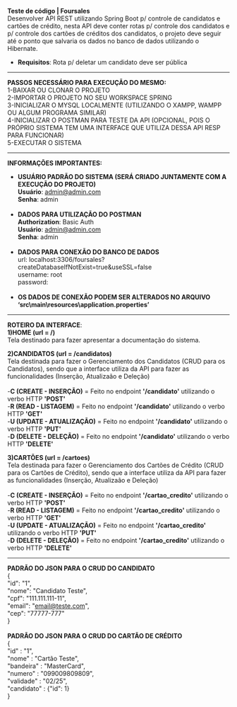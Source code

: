 <strong>Teste de código | Foursales</strong><br>
Desenvolver API REST utilizando Spring Boot p/ controle de candidatos e cartões de crédito, nesta API deve conter rotas p/ controle dos candidatos e p/ controle dos cartões de créditos dos candidatos, o projeto deve seguir até o ponto que salvaria os dados no banco de dados utilizando o Hibernate.<br>
- <strong>Requisitos</strong>: Rota p/ deletar um candidato deve ser pública
---------------------------------------------------------------------------------------------------------------------------

<strong>PASSOS NECESSÁRIO PARA EXECUÇÃO DO MESMO:</strong><br>
1-BAIXAR OU CLONAR O PROJETO<br>
2-IMPORTAR O PROJETO NO SEU WORKSPACE SPRING<br>
3-INICIALIZAR O MYSQL LOCALMENTE (UTILIZANDO O XAMPP, WAMPP OU ALGUM PROGRAMA SIMILAR)<br>
4-INICIALIZAR O POSTMAN PARA TESTE DA API (OPCIONAL, POIS O PRÓPRIO SISTEMA TEM UMA INTERFACE QUE UTILIZA DESSA API RESP PARA FUNCIONAR)<br>
5-EXECUTAR O SISTEMA<br>

---------------------------------------------------------------------------------------------------------------------------

<strong>INFORMAÇÕES IMPORTANTES:</strong><br>
- <strong>USUÁRIO PADRÃO DO SISTEMA (SERÁ CRIADO JUNTAMENTE COM A EXECUÇÃO DO PROJETO)</strong><br>
	<strong>Usuário</strong>: admin@admin.com<br>
	<strong>Senha</strong>: admin<br><br>
- <strong>DADOS PARA UTILIZAÇÃO DO POSTMAN</strong> <br>
  <strong>Authorization</strong>: Basic Auth<br>
  <strong>Usuário</strong>: admin@admin.com<br>
	<strong>Senha</strong>: admin<br><br>
- <strong>DADOS PARA CONEXÃO DO BANCO DE DADOS</strong> <br>
	url: localhost:3306/foursales?createDatabaseIfNotExist=true&useSSL=false<br>
	username: root<br>
	password:<br><br>
- <strong>OS DADOS DE CONEXÃO PODEM SER ALTERADOS NO ARQUIVO ‘src\main\resources\application.properties’</strong><br>

---------------------------------------------------------------------------------------------------------------------------

<strong>ROTEIRO DA INTERFACE</strong>:<br>
<strong>1)HOME (url = /)</strong> <br>
Tela destinado para fazer apresentar a documentação do sistema.<br>

<strong>2)CANDIDATOS (url = /candidatos)</strong><br>
Tela destinada para fazer o Gerenciamento dos Candidatos (CRUD para os Candidatos), sendo que a interface utiliza da API para fazer as funcionalidades (Inserção, Atualizaão e Deleção)<br><br>
-<strong>C (CREATE - INSERÇÃO)</strong> = Feito no endpoint <strong>'/candidato'</strong> utilizando o verbo HTTP <strong>'POST'</strong><br>
-<strong>R (READ - LISTAGEM)</strong> = Feito no endpoint <strong>'/candidato'</strong> utilizando o verbo HTTP <strong>'GET'</strong><br>
-<strong>U (UPDATE - ATUALIZAÇÃO)</strong> = Feito no endpoint <strong>'/candidato'</strong> utilizando o verbo HTTP <strong>'PUT'</strong><br>
-<strong>D (DELETE - DELEÇÃO)</strong> = Feito no endpoint <strong>'/candidato'</strong> utilizando o verbo HTTP <strong>'DELETE'</strong><br>
  
<strong>3)CARTÕES (url = /cartoes)</strong><br>
Tela destinada para fazer o Gerenciamento dos Cartões de Crédito (CRUD para os Cartões de Crédito), sendo que a interface utiliza da API para fazer as funcionalidades (Inserção, Atualizaão e Deleção)<br><br>
-<strong>C (CREATE - INSERÇÃO)</strong> = Feito no endpoint <strong>'/cartao_credito'</strong> utilizando o verbo HTTP <strong>'POST'</strong><br>
-<strong>R (READ - LISTAGEM)</strong> = Feito no endpoint <strong>'/cartao_credito'</strong> utilizando o verbo HTTP <strong>'GET'</strong><br>
-<strong>U (UPDATE - ATUALIZAÇÃO)</strong> = Feito no endpoint <strong>'/cartao_credito'</strong> utilizando o verbo HTTP <strong>'PUT'</strong><br>
-<strong>D (DELETE - DELEÇÃO)</strong> = Feito no endpoint <strong>'/cartao_credito'</strong> utilizando o verbo HTTP <strong>'DELETE'</strong><br>

---------------------------------------------------------------------------------------------------------------------------

<strong>PADRÃO DO JSON PARA O CRUD DO CANDIDATO</strong><br>
 {<br>
    "id": "1",<br>
    "nome": "Candidato Teste",<br>
    "cpf": "111.111.111-11",<br>
    "email": "email@teste.com",<br>
    "cep": "77777-777"<br>
}<br><br>
<strong>PADRÃO DO JSON PARA O CRUD DO CARTÃO DE CRÉDITO</strong><br>
{<br>
    "id" : "1",<br>
    "nome" : "Cartão Teste",<br>
    "bandeira" : "MasterCard",<br>
    "numero" : "099009809809",<br>
    "validade" : "02/25",<br>
    "candidato" : {"id": 1}<br>
}<br>
